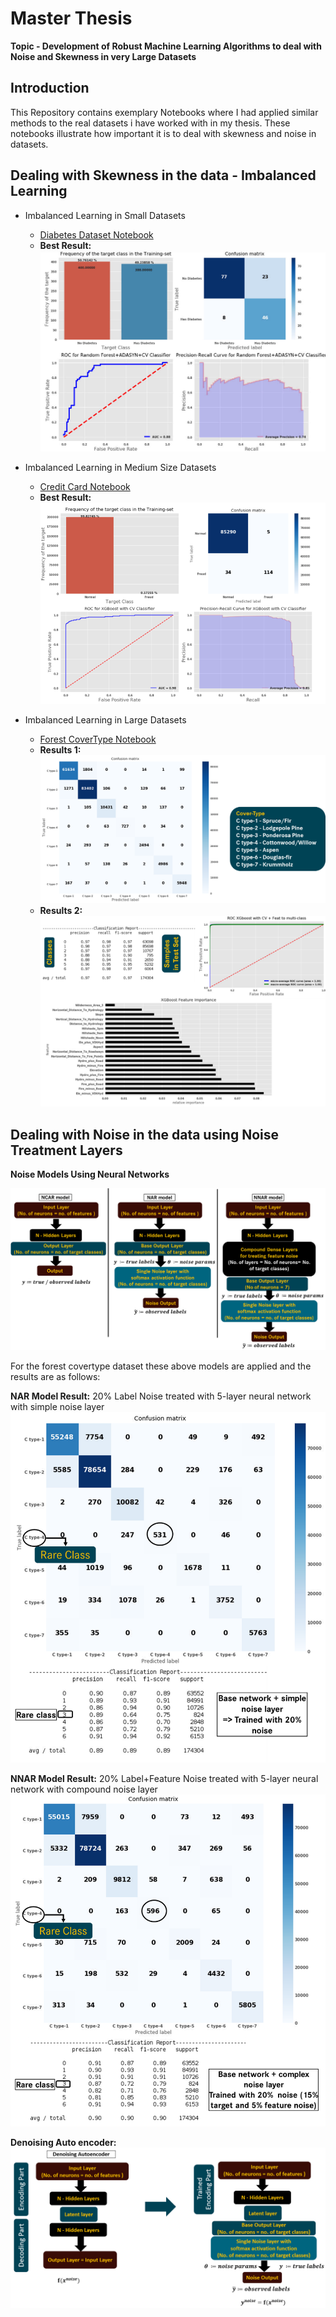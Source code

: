 # Master Thesis 
**Topic - Development of Robust Machine Learning Algorithms to deal with Noise and Skewness in very Large Datasets**

## Introduction
This Repository contains exemplary Notebooks where I had applied similar methods to the real datasets i have worked with in my thesis. These notebooks illustrate how important it is to deal with skewness and noise in datasets.

## Dealing with Skewness in the data - Imbalanced Learning

- Imbalanced Learning in Small Datasets
  - [Diabetes Dataset Notebook](https://github.com/harisyammnv/MasterArbeit/blob/master/Imbalanced_learning_and_noise_layer_Diabetes_dataset.ipynb)
  - **Best Result:**![Best Result](https://github.com/harisyammnv/MasterArbeit/blob/master/RF_diabetes.png)
 
- Imbalanced Learning in Medium Size Datasets
  - [Credit Card Notebook](https://github.com/harisyammnv/MasterArbeit/blob/master/Imbalanced_learning_and_noise_layer_Credit_Card_Dataset_V2.ipynb)
  - **Best Result:**![Best Result](https://github.com/harisyammnv/MasterArbeit/blob/master/XGBoost_credit_card.PNG)
  
- Imbalanced Learning in Large Datasets
  - [Forest CoverType Notebook](https://github.com/harisyammnv/MasterArbeit/blob/master/Imbalanced_learning_and_noise_layer_forest_cover_type_dataset.ipynb)
  - **Results 1:** ![Best Result1](https://github.com/harisyammnv/MasterArbeit/blob/master/cnf_cover_type.png)
  - **Results 2:** ![Best Result2](https://github.com/harisyammnv/MasterArbeit/blob/master/results_cover_typr.png)
  
## Dealing with Noise in the data using Noise Treatment Layers

**Noise Models Using Neural Networks**

![Network Architecture](https://github.com/harisyammnv/MasterArbeit/blob/master/Noise_models.png)

For the forest covertype dataset these above models are applied and the results are as follows:

**NAR Model Result:** 20% Label Noise treated with 5-layer neural network with simple noise layer
![NAR result](https://github.com/harisyammnv/MasterArbeit/blob/master/cnf_nar_model.png)

**NNAR Model Result:** 20% Label+Feature Noise treated with 5-layer neural network with compound noise layer
![NNAR result](https://github.com/harisyammnv/MasterArbeit/blob/master/cnf_nnar_model.png)

**Denoising Auto encoder:**
![dnn result](https://github.com/harisyammnv/MasterArbeit/blob/master/dnn_auto.PNG)
  
 
 
 
 
  
 
 
 
 
